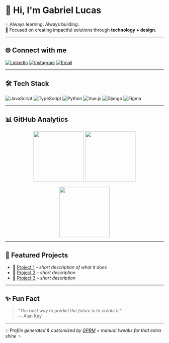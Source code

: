 # 👋 Hi, I'm Gabriel Lucas

💡 Always learning. Always building.  
🎯 Focused on creating impactful solutions through **technology + design**.  

---

## 🌐 Connect with me
[![LinkedIn](https://img.shields.io/badge/LinkedIn-%230077B5.svg?logo=linkedin&logoColor=white)](https://linkedin.com/in/gabriel-lucas-de-miranda-35183b299/) 
[![Instagram](https://img.shields.io/badge/Instagram-%23E4405F.svg?logo=Instagram&logoColor=white)](https://instagram.com/gabbe_lucas) 
[![Email](https://img.shields.io/badge/Email-D14836?logo=gmail&logoColor=white)](mailto:gabriel.lucasmirand@gmail.com)  

---

## 🛠️ Tech Stack
![JavaScript](https://img.shields.io/badge/-JavaScript-333?style=for-the-badge&logo=javascript&logoColor=F7DF1E)
![TypeScript](https://img.shields.io/badge/-TypeScript-333?style=for-the-badge&logo=typescript&logoColor=3178C6)
![Python](https://img.shields.io/badge/-Python-333?style=for-the-badge&logo=python&logoColor=ffdd54)
![Vue.js](https://img.shields.io/badge/-Vue.js-333?style=for-the-badge&logo=vuedotjs&logoColor=4FC08D)
![Django](https://img.shields.io/badge/-Django-333?style=for-the-badge&logo=django&logoColor=092E20)
![Figma](https://img.shields.io/badge/-Figma-333?style=for-the-badge&logo=figma&logoColor=F24E1E)

---

## 📊 GitHub Analytics
<p align="center">
  <img src="https://github-readme-stats.vercel.app/api?username=Gabz047&show_icons=true&theme=radical&hide_border=true" height="160"/>
  <img src="https://github-readme-stats.vercel.app/api/top-langs/?username=Gabz047&layout=compact&theme=radical&hide_border=true" height="160"/>
</p>

<p align="center">
  <img src="https://streak-stats.demolab.com?user=Gabz047&theme=radical&hide_border=true" height="160"/>
</p>

---

## 🚀 Featured Projects
- 🔗 [Project 1](https://github.com/Gabz047/...) – *short description of what it does*  
- 🔗 [Project 2](https://github.com/Gabz047/...) – *short description*  
- 🔗 [Project 3](https://github.com/Gabz047/...) – *short description*  

---

## ✨ Fun Fact
> *"The best way to predict the future is to create it."*  
> — Alan Kay  

---
💡 *Profile generated & customized by [GPRM](https://gprm.itsvg.in/) + manual tweaks for that extra shine ✨*

